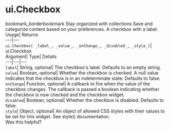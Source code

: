  
#  ui.Checkbox 
bookmark_borderbookmark Stay organized with collections  Save and categorize content based on your preferences.
A checkbox with a label. 
Usage| Returns  
---|---  
`ui.Checkbox( _label_, _value_, _onChange_, _disabled_, _style_)`| ui.Checkbox  
Argument| Type| Details  
---|---|---  
`label`| String, optional| The checkbox's label. Defaults to an empty string.  
`value`| Boolean, optional| Whether the checkbox is checked. A null value indicates that the checkbox is in an indeterminate state. Defaults to false.  
`onChange`| Function, optional| A callback to fire when the value of the checkbox changes. The callback is passed a boolean indicating whether the checkbox is now checked and the checkbox widget.  
`disabled`| Boolean, optional| Whether the checkbox is disabled. Defaults to false.  
`style`| Object, optional| An object of allowed CSS styles with their values to be set for this widget. See style() documentation.  
Was this helpful?
